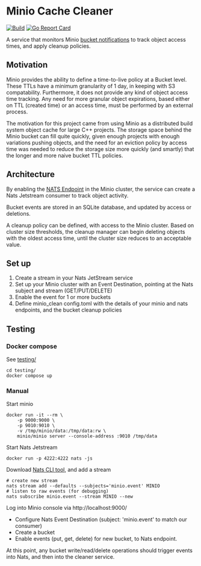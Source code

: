 # Minio Cache Cleaner

[![Build](https://github.com/justinfx/minio_cleaner/workflows/Build%20and%20Release/badge.svg)](https://github.com/justinfx/minio_cleaner/actions?query=workflow%3A%22Build+and+Release%22)
[![Go Report Card](https://goreportcard.com/badge/github.com/justinfx/minio_cleaner)](https://goreportcard.com/report/github.com/justinfx/minio_cleaner)

A service that monitors Minio [bucket notifications](https://min.io/docs/minio/linux/administration/monitoring/bucket-notifications.html) 
to track object access times, and apply cleanup policies.

## Motivation

Minio provides the ability to define a time-to-live policy at a Bucket level. These TTLs have a minimum 
granularity of 1 day, in keeping with S3 compatability. Furthermore, it does not provide any kind of 
object access time tracking. Any need for more granular object expirations, based either on TTL (created time) 
or an access time, must be performed by an external process.

The motivation for this project came from using Minio as a distributed build system object cache for large
C++ projects. The storage space behind the Minio bucket can fill quite quickly, given enough projects with
enough variations pushing objects, and the need for an eviction policy by access time was needed to reduce 
the storage size more quickly (and smartly) that the longer and more naive bucket TTL policies.

## Architecture

By enabling the [NATS Endpoint](https://min.io/docs/minio/linux/administration/monitoring/publish-events-to-nats.html#minio-bucket-notifications-publish-nats) 
in the Minio cluster, the service can create a Nats Jetstream consumer to track object activity.

Bucket events are stored in an SQLite database, and updated by access or deletions. 

A cleanup policy can be defined, with access to the Minio cluster. Based on cluster size thresholds, the
cleanup manager can begin deleting objects with the oldest access time, until the cluster size reduces to
an acceptable value.

## Set up

1. Create a stream in your Nats JetStream service
2. Set up your Minio cluster with an Event Destination, pointing at the Nats subject and stream (GET/PUT/DELETE)
3. Enable the event for 1 or more buckets
4. Define minio_clean config.toml with the details of your minio and nats endpoints, and the bucket cleanup policies

## Testing

### Docker compose

See [testing/](testing/)

```
cd testing/
docker compose up
```

### Manual

Start minio

```
docker run -it --rm \
    -p 9000:9000 \
    -p 9010:9010 \
    -v /tmp/minio/data:/tmp/data:rw \
    minio/minio server --console-address :9010 /tmp/data 
```

Start Nats Jetstream

```
docker run -p 4222:4222 nats -js
```

Download [Nats CLI tool](https://github.com/nats-io/natscli/releases), and add a stream

```
# create new stream
nats stream add --defaults --subjects='minio.event' MINIO
# listen to raw events (for debugging)
nats subscribe minio.event --stream MINIO --new
```

Log into Minio console via http://localhost:9000/
* Configure Nats Event Destination (subject: 'minio.event' to match our consumer)
* Create a bucket
* Enable events (put, get, delete) for new bucket, to Nats endpoint.

At this point, any bucket write/read/delete operations should trigger events into Nats, and then into
the cleaner service.
